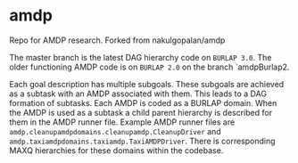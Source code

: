 # amdp
Repo for AMDP research. Forked from nakulgopalan/amdp

The master branch is the latest DAG hierarchy code on `BURLAP 3.0`. The older functioning AMDP code is on `BURLAP 2.0` on the branch `amdpBurlap2.

Each goal description has multiple subgoals. These subgoals are achieved as a subtask with an AMDP associated with them. This leads to a DAG formation of subtasks. Each AMDP is coded as a BURLAP domain. When the AMDP is used as a subtask a child parent hierarchy is described for them in the AMDP runner file. Example AMDP runner files are `amdp.cleanupamdpdomains.cleanupamdp.CleanupDriver` and `amdp.taxiamdpdomains.taxiamdp.TaxiAMDPDriver`. There is corresponding MAXQ hierarchies for these domains within the codebase.




